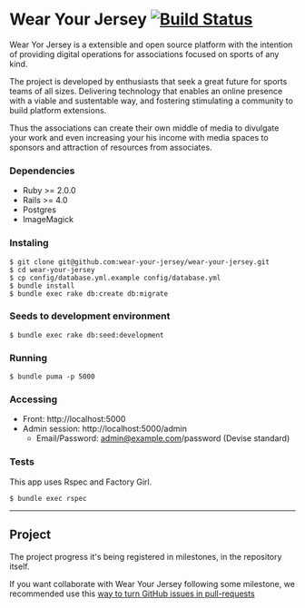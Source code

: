 # Wear Your Jersey [![Build Status](https://travis-ci.org/wear-your-jersey/wear-your-jersey.svg?branch=master)](https://travis-ci.org/wear-your-jersey/wear-your-jersey)

Wear Yor Jersey is a extensible and open source platform with the intention of providing digital operations for associations focused on sports of any kind.

The project is developed by enthusiasts that seek a great future for sports teams of all sizes. Delivering technology that enables an online presence with a viable and sustentable way, and fostering stimulating a community to build platform extensions.

Thus the associations can create their own middle of media to divulgate your work and even increasing your his income with media spaces to sponsors and attraction of resources from associates.

### Dependencies

* Ruby >= 2.0.0
* Rails >= 4.0
* Postgres
* ImageMagick

### Instaling

```
$ git clone git@github.com:wear-your-jersey/wear-your-jersey.git
$ cd wear-your-jersey
$ cp config/database.yml.example config/database.yml
$ bundle install
$ bundle exec rake db:create db:migrate
```

### Seeds to development environment

```
$ bundle exec rake db:seed:development
```

### Running

```
$ bundle puma -p 5000
```

### Accessing

* Front: http://localhost:5000
* Admin session: http://localhost:5000/admin
	*  Email/Password: admin@example.com/password (Devise standard)

### Tests

This app uses Rspec and Factory Girl.

```
$ bundle exec rspec
```

---

## Project

The project progress it's being registered in milestones, in the repository itself.

If you want collaborate with Wear Your Jersey following some milestone, we recommended use this [way to turn GitHub issues in pull-requests](http://opensoul.org/2012/11/09/convert-a-github-issue-into-a-pull-request/)
